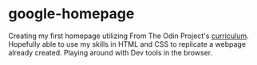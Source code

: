# google-homepage
Creating my first homepage utilizing  From The Odin Project's [curriculum](http://www.theodinproject.com/courses/web-development-101/lessons/html-css).
Hopefully able to use my skills in HTML and CSS to replicate a webpage already created.
Playing around with Dev tools in the browser.
